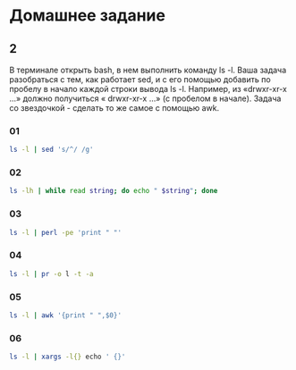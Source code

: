 # Домашнее задание

## 2

В терминале открыть bash, в нем выполнить команду 
ls -l. Ваша задача разобраться с тем, как работает 
sed, и с его помощью добавить по пробелу в начало 
каждой строки вывода ls -l. Например, из «drwxr-xr-x ...»
должно получиться « drwxr-xr-x ...» (с пробелом в начале).
Задача со звездочкой - сделать то же самое с помощью awk.

### 01

```bash
ls -l | sed 's/^/ /g'
```

### 02

```bash
ls -lh | while read string; do echo " $string"; done
```

### 03

```bash
ls -l | perl -pe 'print " "'
```

### 04

```bash
ls -l | pr -o l -t -a
```

### 05

```bash
ls -l | awk '{print " ",$0}'
```

### 06

```bash
ls -l | xargs -l{} echo ' {}'
```

